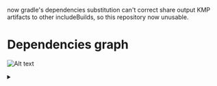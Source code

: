 now gradle's dependencies substitution can't correct share output KMP artifacts to other
 includeBuilds, so this repository now unusable. 

# Dependencies graph
![Alt text](https://g.gravizo.com/source/custom_mark10?https%3A%2F%2Fraw.githubusercontent.com%2Ficerockdev%2Fmoko%2Fmaster%2FREADME.md)
<details> 
<summary></summary>
custom_mark10
 digraph MOKO {
     graphics [label="moko-graphics"];
     parcelize [label="moko-parcelize"];
     resources [label="moko-resources"];
     mvvm [label="moko-mvvm"];
     units [label="moko-units",rank=0];
     unitsBasic [label="moko-units-basic"];
     fields [label="moko-fields"];
     permissions [label="moko-permissions"];
     media [label="moko-media"];
     geo [label="moko-geo"];
     errors [label="moko-errors"];
     paging [label="moko-paging"];
     network [label="moko-network"];
     maps [label="moko-maps"];
     mapsGoogle [label="moko-maps-google"];
     mapsMapbox [label="moko-maps-mapbox"];
     tensorflow [label="moko-tensorflow"];
     ranksep=1;
     {rank=same; graphics; parcelize; units; network; permissions}
     {rank=same; resources; media; geo}
     {rank=same; mvvm; tensorflow; unitsBasic; maps}
     {rank=same; errors; paging; fields; mapsMapbox; mapsGoogle}
     resources -> graphics;
     resources -> parcelize;
     mvvm -> resources;
     unitsBasic -> units;
     unitsBasic -> resources;
     unitsBasic -> graphics;
     fields -> mvvm;
     fields -> resources;
     media -> permissions;
     geo -> permissions;
     errors -> mvvm;
     errors -> resources;
     paging -> mvvm;
     maps -> geo;
     maps -> resources;
     maps -> graphics;
     mapsGoogle -> maps;
     mapsMapbox -> maps;
     tensorflow -> resources;
 }
custom_mark10
</details>
